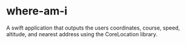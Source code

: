 # where-am-i

A swift application that outputs the users coordinates, course, speed, altitude, and nearest address using the CoreLocation library.
